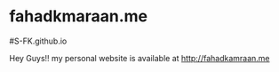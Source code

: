 # fahadkmaraan.me

#S-FK.github.io

Hey Guys!! my personal website is available at http://fahadkamraan.me


